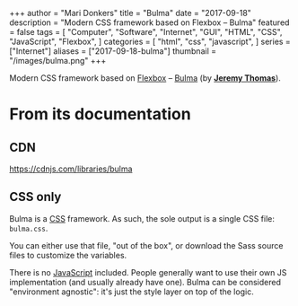 +++
author = "Mari Donkers"
title = "Bulma"
date = "2017-09-18"
description = "Modern CSS framework based on Flexbox – Bulma"
featured = false
tags = [
    "Computer",
    "Software",
    "Internet",
    "GUI",
    "HTML",
    "CSS",
    "JavaScript",
    "Flexbox",
]
categories = [
    "html",
    "css",
    "javascript",
]
series = ["Internet"]
aliases = ["2017-09-18-bulma"]
thumbnail = "/images/bulma.png"
+++

Modern CSS framework based on [Flexbox](https://en.wikipedia.org/wiki/CSS_Flex_Box_Layout) – [Bulma](https://github.com/jgthms/bulma) (by **[Jeremy Thomas](https://github.com/jgthms)**).
<!--more-->

# From its documentation

## CDN

<https://cdnjs.com/libraries/bulma>

## CSS only

Bulma is a [CSS](https://en.wikipedia.org/wiki/Cascading_Style_Sheets) framework. As such, the sole output is a single CSS file: `bulma.css`.

You can either use that file, "out of the box", or download the Sass source files to customize the variables.

There is no [JavaScript](https://en.wikipedia.org/wiki/JavaScript) included. People generally want to use their own JS implementation (and usually already have one). Bulma can be considered "environment agnostic": it's just the style layer on top of the logic.
